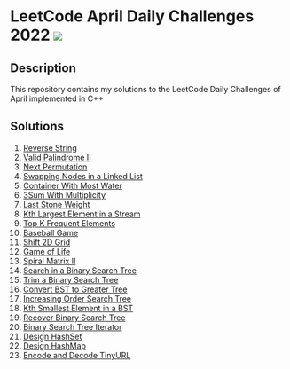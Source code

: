 # LeetCode April Daily Challenges 2022 <img src="https://img.icons8.com/external-bearicons-outline-color-bearicons/64/000000/external-Competition-business-and-marketing-bearicons-outline-color-bearicons.png"/>
## Description
This repository contains my solutions to the LeetCode Daily Challenges of April implemented in C++

## Solutions
1. <a href="https://github.com/miraehab/LeetCode-April-Daily-Challenges-2022/blob/main/344.%20Reverse%20String.cpp">Reverse String</a>
2. <a href="https://github.com/miraehab/LeetCode-April-Daily-Challenges-2022/blob/main/680.%20Valid%20Palindrome%20II.cpp">Valid Palindrome II</a>
3. <a href="https://github.com/miraehab/LeetCode-April-Daily-Challenges-2022/blob/main/31.%20Next%20Permutation.cpp">Next Permutation</a>
4. <a href="https://github.com/miraehab/LeetCode-April-Daily-Challenges-2022/blob/main/1721.%20Swapping%20Nodes%20in%20a%20Linked%20List.cpp">Swapping Nodes in a Linked List</a>
5. <a href="https://github.com/miraehab/LeetCode-April-Daily-Challenges-2022/blob/main/11.%20Container%20With%20Most%20Water.cpp">Container With Most Water</a>
6. <a href="https://github.com/miraehab/LeetCode-April-Daily-Challenges-2022/blob/main/923.%203Sum%20With%20Multiplicity.cpp">3Sum With Multiplicity</a>
7. <a href="https://github.com/miraehab/LeetCode-April-Daily-Challenges-2022/blob/main/1046.%20Last%20Stone%20Weight.cpp">Last Stone Weight</a>
8. <a href="https://github.com/miraehab/LeetCode-April-Daily-Challenges-2022/blob/main/703.%20Kth%20Largest%20Element%20in%20a%20Stream.cpp">Kth Largest Element in a Stream</a>
9. <a href="https://github.com/miraehab/LeetCode-April-Daily-Challenges-2022/blob/main/347.%20Top%20K%20Frequent%20Elements.cpp">Top K Frequent Elements</a>
10. <a href="https://github.com/miraehab/LeetCode-April-Daily-Challenges-2022/blob/main/682.%20Baseball%20Game.cpp">Baseball Game</a>
11. <a href="https://github.com/miraehab/LeetCode-April-Daily-Challenges-2022/blob/main/1260.%20Shift%202D%20Grid.cpp">Shift 2D Grid</a>
12. <a href="https://github.com/miraehab/LeetCode-April-Daily-Challenges-2022/blob/main/289.%20Game%20of%20Life.cpp">Game of Life</a>
13. <a href="https://github.com/miraehab/LeetCode-April-Daily-Challenges-2022/blob/main/59.%20Spiral%20Matrix%20II.cpp">Spiral Matrix II</a>
14. <a href="https://github.com/miraehab/LeetCode-April-Daily-Challenges-2022/blob/main/700.%20Search%20in%20a%20Binary%20Search%20Tree.cpp">Search in a Binary Search Tree</a>
15. <a href="https://github.com/miraehab/LeetCode-April-Daily-Challenges-2022/blob/main/669.%20Trim%20a%20Binary%20Search%20Tree.cpp">Trim a Binary Search Tree</a>
16. <a href="https://github.com/miraehab/LeetCode-April-Daily-Challenges-2022/blob/main/538.%20Convert%20BST%20to%20Greater%20Tree.cpp">Convert BST to Greater Tree</a>
17. <a href="https://github.com/miraehab/LeetCode-April-Daily-Challenges-2022/blob/main/897.%20Increasing%20Order%20Search%20Tree.cpp">Increasing Order Search Tree</a>
18. <a href="https://github.com/miraehab/LeetCode-April-Daily-Challenges-2022/blob/main/230.%20Kth%20Smallest%20Element%20in%20a%20BST.cpp">Kth Smallest Element in a BST</a>
19. <a href="https://github.com/miraehab/LeetCode-April-Daily-Challenges-2022/blob/main/99.%20Recover%20Binary%20Search%20Tree.cpp">Recover Binary Search Tree</a>
20. <a href="https://github.com/miraehab/LeetCode-April-Daily-Challenges-2022/blob/main/173.%20Binary%20Search%20Tree%20Iterator.cpp">Binary Search Tree Iterator</a>
21. <a href="https://github.com/miraehab/LeetCode-April-Daily-Challenges-2022/blob/main/705.%20Design%20HashSet.cpp">Design HashSet</a>
22. <a href="https://github.com/miraehab/LeetCode-April-Daily-Challenges-2022/blob/main/706.%20Design%20HashMap.cpp">Design HashMap</a>
23. <a href="https://github.com/miraehab/LeetCode-April-Daily-Challenges-2022/blob/main/535.%20Encode%20and%20Decode%20TinyURL.cpp">Encode and Decode TinyURL</a>